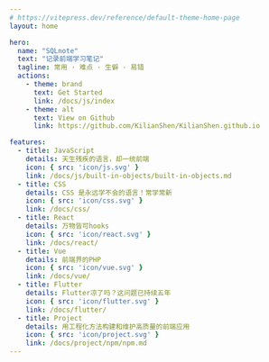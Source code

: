 ```yaml
---
# https://vitepress.dev/reference/default-theme-home-page
layout: home

hero:
  name: "SQLnote"
  text: "记录前端学习笔记"
  tagline: 常用 · 难点 · 生僻 · 易错 
  actions:
    - theme: brand
      text: Get Started
      link: /docs/js/index
    - theme: alt
      text: View on Github
      link: https://github.com/KilianShen/KilianShen.github.io

features:
  - title: JavaScript
    details: 天生残疾的语言，却一统前端
    icon: { src: 'icon/js.svg' }
    link: /docs/js/built-in-objects/built-in-objects.md
  - title: CSS
    details: CSS 是永远学不会的语言！常学常新
    icon: { src: 'icon/css.svg' }
    link: /docs/css/
  - title: React
    details: 万物皆可hooks
    icon: { src: 'icon/react.svg' }
    link: /docs/react/
  - title: Vue
    details: 前端界的PHP
    icon: { src: 'icon/vue.svg' }
    link: /docs/vue/
  - title: Flutter
    details: Flutter凉了吗？这问题已持续五年
    icon: { src: 'icon/flutter.svg' }
    link: /docs/flutter/
  - title: Project
    details: 用工程化方法构建和维护高质量的前端应用
    icon: { src: 'icon/project.svg' }
    link: /docs/project/npm/npm.md
---
```


